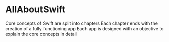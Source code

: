 # AllAboutSwift
Core concepts of Swift are split into chapters
Each chapter ends with the creation of a fully functioning app 
Each app is designed with an objective to explain the core concepts in detail

